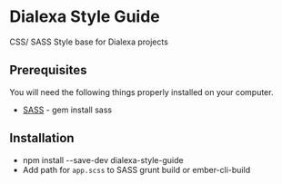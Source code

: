 # Dialexa Style Guide

CSS/ SASS Style base for Dialexa projects


## Prerequisites

You will need the following things properly installed on your computer.

* [SASS](http://sass-lang.com/install) - gem install sass


## Installation

* npm install --save-dev dialexa-style-guide
* Add path for `app.scss` to SASS grunt build or ember-cli-build
